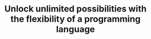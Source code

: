 ---
title: 'Unlock unlimited possibilities with the flexibility of a programming language'
description: Ballerina, being a full-fledged programming language, provides greater flexibility and intuitiveness to developers to create custom solutions to meet their requirements.<br/><br/> Ballerina is data-oriented and knows JSON, XML, tabular, stream, etc. data. JSON and XML syntax is compatible with Ballerina syntax, enabling usage of relevant syntax with compile-time validation. Ballerina understands JSON and XML values and supports numerous features to efficiently manipulate JSON and XML data. Ballerina also supports a powerful SQL-like query syntax which facilitates working with data easily and intuitively.
image: ''
---
